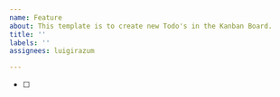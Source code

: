 ```yaml
---
name: Feature
about: This template is to create new Todo's in the Kanban Board.
title: ''
labels: ''
assignees: luigirazum

---
```


- [ ]
